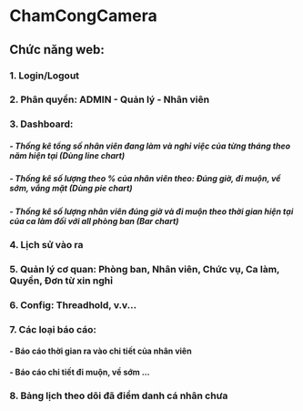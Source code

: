 # ChamCongCamera
## Chức năng web:
### 1. Login/Logout
### 2. Phân quyền: ADMIN - Quản lý - Nhân viên
### 3. Dashboard: 
##### - Thống kê tổng số nhân viên đang làm và nghỉ việc của từng tháng theo năm hiện tại (Dùng line chart)
##### - Thống kê số lượng theo % của nhân viên theo: Đúng giờ, đi muộn, về sớm, vắng mặt (Dùng pie chart)
##### - Thống kê số lượng nhân viên đúng giờ và đi muộn theo thời gian hiện tại của ca làm đối với all phòng ban (Bar chart)
### 4. Lịch sử vào ra
### 5. Quản lý cơ quan: Phòng ban, Nhân viên, Chức vụ, Ca làm, Quyền, Đơn từ xin nghỉ
### 6. Config: Threadhold, v.v...
### 7. Các loại báo cáo: 
#### - Báo cáo thời gian ra vào chi tiết của nhân viên
#### - Báo cáo chi tiết đi muộn, về sớm ...
### 8. Bảng lịch theo dõi đã điểm danh cá nhân chưa
